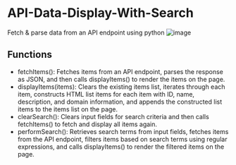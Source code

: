 # API-Data-Display-With-Search
Fetch &amp; parse data from an API endpoint using python
![image](https://github.com/MiguelAngelHorta/API-Data-Display-With-Search/assets/106134627/aab0a6b6-ff7f-4466-a287-20309d7ad3e9)

## Functions
- fetchItems(): Fetches items from an API endpoint, parses the response as JSON, and then calls displayItems() to render the items on the page.
- displayItems(items): Clears the existing items list, iterates through each item, constructs HTML list items for each item with ID, name, description, and domain information, and appends the constructed list items to the items list on the page.
- clearSearch(): Clears input fields for search criteria and then calls fetchItems() to fetch and display all items again.
- performSearch(): Retrieves search terms from input fields, fetches items from the API endpoint, filters items based on search terms using regular expressions, and calls displayItems() to render the filtered items on the page.
